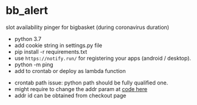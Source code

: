 # bb_alert
slot availability pinger for bigbasket (during coronavirus duration)

+ python 3.7
+ add cookie string in settings.py file
+ pip install -r requirements.txt
+ use `https://notify.run/` for registering your apps (android / desktop).
+ python -m ping
+ add to crontab or deploy as lambda function



- crontab path issue: python path should be fully qualified one.
- might require to change the addr param at [code here](https://github.com/SaikumarChintada/bb_alert/blob/master/ping.py#L86)
- addr id can be obtained from checkout page
